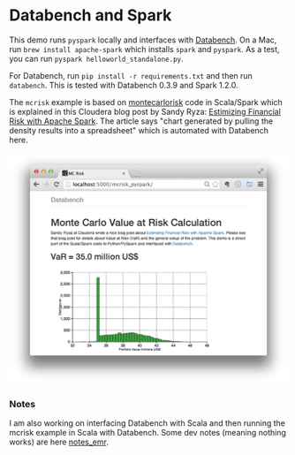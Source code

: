 # Databench and Spark

This demo runs `pyspark` locally and interfaces with [Databench](http://www.svenkreiss.com/databench/). On a Mac, run `brew install apache-spark` which installs `spark` and `pyspark`. As a test, you can run `pyspark helloworld_standalone.py`.

For Databench, run `pip install -r requirements.txt` and then run `databench`.
This is tested with Databench 0.3.9 and Spark 1.2.0.

The `mcrisk` example is based on [montecarlorisk](https://github.com/sryza/montecarlorisk) code in Scala/Spark which is explained in this Cloudera blog post by Sandy Ryza: [Estimizing Financial Risk with Apache Spark](http://blog.cloudera.com/blog/2014/07/estimating-financial-risk-with-apache-spark/). The article says "chart generated by pulling the density results into a spreadsheet" which is automated with Databench here.

![visualization of mcrisk](docs/mcrisk.png)


### Notes

I am also working on interfacing Databench with Scala and then running the mcrisk example in Scala with Databench. Some dev notes (meaning nothing works) are here [notes_emr](notes_emr.md).
